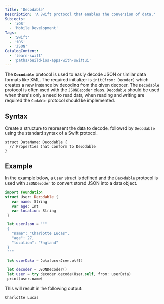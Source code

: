 ```yaml
---
Title: 'Decodable'
Description: 'A Swift protocol that enables the conversion of data.'
Subjects:
  - 'iOS'
  - 'Mobile Development'
Tags:
  - 'Swift'
  - 'iOS'
  - 'JSON'
CatalogContent:
  - 'learn-swift'
  - 'paths/build-ios-apps-with-swiftui'
---
```


The **`Decodable`** protocol is used to easily decode JSON or similar data formats like XML. The required initializer is `init(from: Decoder)` which creates a new instance by decoding from the given decoder. The `Decodable` protocol is often used with the `JSONDecoder` class. `Decodable` should be used when there's only a need to read data, when reading and writing are required the `Codable` protocol should be implemented.

## Syntax

Create a structure to represent the data to decode, followed by `Decodable` using the standard syntax of a Swift protocol.

```pseudo
struct DataName: Decodable {
  // Properties that conform to Decodable
}
```

## Example

In the example below, a `User` struct is defined and the `Decodable` protocol is used with `JSONDecoder` to convert stored JSON into a data object.

```swift
import Foundation
struct User: Decodable {
   var name: String
   var age: Int
   var location: String
 }

 let userJson = """
 {
   "name": "Charlotte Lucas",
   "age": 27,
   "location": "England"
 }
 """

 let userData = Data(userJson.utf8)

 let decoder = JSONDecoder()
 let user = try decoder.decode(User.self, from: userData)
 print(user.name)
```

This will result in the following output:

```shell
Charlotte Lucas
```
